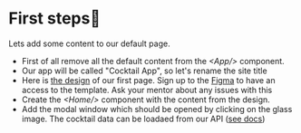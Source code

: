 # First steps🍹
Lets add some content to our default page.<br/>
- First of all remove all the default content from the *\<App\/\>* component.
- Our app will be called "Cocktail App", so let's rename the site title
- Here is [the design](https://www.figma.com/file/4fBQwJEhbdymhAiRfmOp7m/Untitled?node-id=0%3A1) of our first page. Sign up to the [Figma](https://www.figma.com/) to have an access to the template. Ask your mentor about any issues with this
- Create the *\<Home\/\>* component with the content from the design.
- Add the modal window which should be opened by clicking on the glass image. The cocktail data can be loadaed from our API ([see docs](./api_docs))
